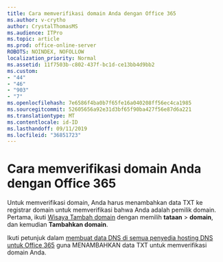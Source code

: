```yaml
---
title: Cara memverifikasi domain Anda dengan Office 365
ms.author: v-crytho
author: CrystalThomasMS
ms.audience: ITPro
ms.topic: article
ms.prod: office-online-server
ROBOTS: NOINDEX, NOFOLLOW
localization_priority: Normal
ms.assetid: 11f7503b-c802-437f-bc1d-ce13bb4d9bb2
ms.custom:
- "44"
- "46"
- "903"
- "7"
ms.openlocfilehash: 7e6586f4ba0b7f65fe16a040208ff56ec4ca1985
ms.sourcegitcommit: 52605656a92e31d3bf65f90ba427f56e87d6a221
ms.translationtype: MT
ms.contentlocale: id-ID
ms.lasthandoff: 09/11/2019
ms.locfileid: "36851723"
---
```

# <a name="how-to-verify-your-domain-with-office-365"></a>Cara memverifikasi domain Anda dengan Office 365

Untuk memverifikasi domain, Anda harus menambahkan data TXT ke registrar domain untuk memverifikasi bahwa Anda adalah pemilik domain. Pertama, ikuti [Wisaya Tambah domain](https://portal.office.com/adminportal/home#/Domains) dengan memilih **tataan** \> **domain**, dan kemudian **Tambahkan domain**.
  
Ikuti petunjuk dalam [membuat data DNS di semua penyedia hosting DNS untuk Office 365](https://docs.microsoft.com/office365/admin/get-help-with-domains/create-dns-records-at-any-dns-hosting-provider) guna MENAMBAHKAN data TXT untuk memverifikasi domain Anda.
  